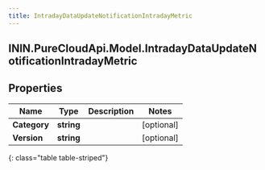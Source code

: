 ```yaml
---
title: IntradayDataUpdateNotificationIntradayMetric
---
```

## ININ.PureCloudApi.Model.IntradayDataUpdateNotificationIntradayMetric

## Properties

|Name | Type | Description | Notes|
|------------ | ------------- | ------------- | -------------|
| **Category** | **string** |  | [optional] |
| **Version** | **string** |  | [optional] |
{: class="table table-striped"}


